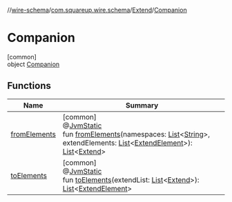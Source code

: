 //[wire-schema](../../../../index.md)/[com.squareup.wire.schema](../../index.md)/[Extend](../index.md)/[Companion](index.md)

# Companion

[common]\
object [Companion](index.md)

## Functions

| Name | Summary |
|---|---|
| [fromElements](from-elements.md) | [common]<br>@[JvmStatic](https://kotlinlang.org/api/latest/jvm/stdlib/kotlin.jvm/-jvm-static/index.html)<br>fun [fromElements](from-elements.md)(namespaces: [List](https://kotlinlang.org/api/latest/jvm/stdlib/kotlin.collections/-list/index.html)&lt;[String](https://kotlinlang.org/api/latest/jvm/stdlib/kotlin/-string/index.html)&gt;, extendElements: [List](https://kotlinlang.org/api/latest/jvm/stdlib/kotlin.collections/-list/index.html)&lt;[ExtendElement](../../../com.squareup.wire.schema.internal.parser/-extend-element/index.md)&gt;): [List](https://kotlinlang.org/api/latest/jvm/stdlib/kotlin.collections/-list/index.html)&lt;[Extend](../index.md)&gt; |
| [toElements](to-elements.md) | [common]<br>@[JvmStatic](https://kotlinlang.org/api/latest/jvm/stdlib/kotlin.jvm/-jvm-static/index.html)<br>fun [toElements](to-elements.md)(extendList: [List](https://kotlinlang.org/api/latest/jvm/stdlib/kotlin.collections/-list/index.html)&lt;[Extend](../index.md)&gt;): [List](https://kotlinlang.org/api/latest/jvm/stdlib/kotlin.collections/-list/index.html)&lt;[ExtendElement](../../../com.squareup.wire.schema.internal.parser/-extend-element/index.md)&gt; |
